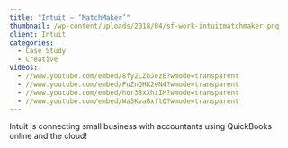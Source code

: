 ```yaml
---
title: "Intuit – ‘MatchMaker’"
thumbnail: /wp-content/uploads/2018/04/sf-work-intuitmatchmaker.png
client: Intuit
categories:
  - Case Study
  - Creative
videos:
  - //www.youtube.com/embed/8fy2LZbJezE?wmode=transparent
  - //www.youtube.com/embed/PuZnQHK2eN4?wmode=transparent
  - //www.youtube.com/embed/hor38xXhiIM?wmode=transparent
  - //www.youtube.com/embed/Wa3KvaBxftQ?wmode=transparent
---
```

<p>
 Intuit is connecting small business with
                              accountants using QuickBooks online and the cloud!
</p>

